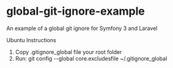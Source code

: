 # global-git-ignore-example
An example of a global git ignore for Symfony 3 and Laravel

Ubuntu Instructions
1. Copy .gitignore_global file your root folder
2. Run:  git config --global core.excludesfile ~/.gitignore_global
